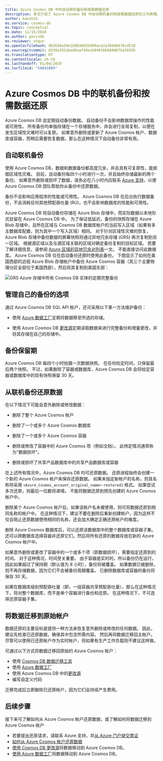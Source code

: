 ```yaml
---
title: Azure Cosmos DB 中的自动联机备份和按需数据还原
description: 本文介绍了 Azure Cosmos DB 中自动联机备份和按需数据还原的工作原理。
author: kanshiG
ms.service: cosmos-db
ms.topic: conceptual
ms.date: 11/15/2018
ms.author: govindk
ms.reviewer: sngun
ms.openlocfilehash: 8b5b56e39e1b9830d5b998ace2a384d6878cd510
ms.sourcegitcommit: 8330a262abaddaafd4acb04016b68486fba5835b
ms.translationtype: HT
ms.contentlocale: zh-CN
ms.lasthandoff: 01/04/2019
ms.locfileid: "54041809"
---
```

# <a name="online-backup-and-on-demand-data-restore-in-azure-cosmos-db"></a>Azure Cosmos DB 中的联机备份和按需数据还原

Azure Cosmos DB 会定期自动备份数据。 自动备份不会影响数据库操作的性能或可用性。 所有备份均单独存储在一个存储服务中，并会进行全局复制，以便在发生区域性灾难时可以复原。 如果意外删除或更新了 Azure Cosmos 帐户、数据库或容器，而稍后需要恢复数据，那么在这种情况下自动备份非常有用。

## <a name="automatic-and-online-backups"></a>自动联机备份

使用 Azure Cosmos DB，数据和数据备份都高度冗余，并且具有可复原性，能抵御区域性灾难。 目前，自动备份每四个小时进行一次，并且始终存储最新的两个备份。 如果意外删除或损坏了数据，请务必在八小时内应联系 [Azure 支持](https://azure.microsoft.com/support/options/)，以便 Azure Cosmos DB 团队帮助你从备份中还原数据。

备份不会影响应用程序的性能或可用性。 Azure Cosmos DB 在后台执行数据备份，不会消耗任何其他预配吞吐量 (RU)，也不会影响数据库的性能和可用性。

Azure Cosmos DB 将自动备份存储在 Azure Blob 存储中，而实际数据以本地形式驻留在 Azure Cosmos DB 中。 为了保证低延迟，备份的快照存储在 Azure Blob 存储中，且所在区域与 Cosmos DB 数据库帐户的当前写入区域（如果有多主数据库配置，则为其中一个写入区域）相同。 对于针对区域性灾难的恢复，Azure Blob 存储中备份数据的屏幕快照将通过异地冗余存储 (GRS) 再次复制到另一区域。 根据源区域以及与源区域关联的区域对确定备份复制的目标区域。 若要了解详细信息，请参阅 [Azure 区域的异地冗余对列表](../best-practices-availability-paired-regions.md)一文。 不能直接访问此数据库。 Azure Cosmos DB 仅在启动备份还原时使用此备份。
下图显示了如何在美国西部的远程 Azure Blob 存储帐户中备份 Azure Cosmos 容器（其三个主要物理分区全部位于美国西部），然后将其复制到美国东部：

![GRS Azure 存储中所有 Cosmos DB 实体的定期完整备份](./media/online-backup-and-restore/automatic-backup.png)

## <a name="options-to-manage-your-own-backups"></a>管理自己的备份的选项

通过 Azure Cosmos DB SQL API 帐户，还可采用以下某一方法维护备份：

* 使用 [Azure 数据工厂](../data-factory/connector-azure-cosmos-db.md)定期将数据移至所选的存储。

* 使用 Azure Cosmos DB [更改源](change-feed.md)定期读取数据来进行完整备份和增量更改，并将其存储在自己的存储中。

## <a name="backup-retention-period"></a>备份保留期

Azure Cosmos DB 每四个小时拍摄一次数据快照。 在任何给定时间，只保留最后两个快照。 不过，如果删除了容器或数据库，Azure Cosmos DB 会将给定容器或数据库中的现有快照保留 30 天。

## <a name="restoring-data-from-online-backups"></a>从联机备份还原数据

在以下情况下可能会意外删除或修改数据：  

* 删除了整个 Azure Cosmos 帐户

* 删除了一个或多个 Azure Cosmos 数据库

* 删除了一个或多个 Azure Cosmos 容器

* 删除或修改了容器中的 Azure Cosmos 项（例如文档）。 此特定情况通常称为"数据损坏"。

* 删除或损坏了共享产品数据库中的共享产品数据库或容器

在上述所有情况中，Azure Cosmos DB 均可还原数据。 还原进程始终会创建一个新的 Azure Cosmos 帐户来保存还原数据。 如果未指定新帐户的名称，则其名称将采用 `<Azure_Cosmos_account_original_name>-restored1` 格式。 如果尝试多次还原，则最后一位数将递增。 不能将数据还原到预先创建的 Azure Cosmos 帐户中。

删除某个 Azure Cosmos 帐户后，如果该帐户名未被使用，则可将数据还原到相同名称的帐户中。 在这种情况下，建议不要在删除后重新创建帐户，因为这样不仅会阻止还原数据使用相同的名称，还会加大确定正确还原帐户的难度。 

删除 Azure Cosmos 数据库后，可以还原该数据库中的整个数据库或容器子集。 还可以跨数据库选择容器并还原它们，然后将所有还原的数据存放在新的 Azure Cosmos 帐户中。

如果意外删除或更改了容器中的一个或多个项（即数据损坏），需要指定还原到的时间。 对于这种情况，时间至关重要。 由于容器是实时的，所以备份仍在运行，因此如果超过了保持期（默认值为 8 小时），备份将被覆盖。 如果数据已被删除，则不再存储数据，因为它们不会被备份周期覆盖。 已删除数据库或容器的备份将保存 30 天。

如果在数据库级别预配吞吐量（即，一组容器共享预配吞吐量），那么在这种情况下，将对整个数据库，而不是单个容器进行备份和还原。 在这种情况下，不可选择还原容器子集。

## <a name="migrating-data-to-the-original-account"></a>将数据迁移到原始帐户

数据还原的主要目标是提供一种方法来恢复意外删除或修改的任何数据。 因此，建议先检查已还原数据，确保其中包含所需内容。 然后再将数据迁移回主帐户。 尽管可以使用已还原帐户作为实时帐户，但如果有生产工作负载则不建议这样做。  

可通过以下方式将数据迁移回原始的 Azure Cosmos 帐户：

* 使用 [Cosmos DB 数据迁移工具](import-data.md)
* 使用 [Azure 数据工厂]( ../data-factory/connector-azure-cosmos-db.md)
* 使用 Azure Cosmos DB 中的[更改源](change-feed.md) 
* 编写自定义代码

迁移完成后立即删除已还原帐户，因为它们会持续产生费用。

## <a name="next-steps"></a>后续步骤

接下来可了解如何从 Azure Cosmos 帐户还原数据，或了解如何将数据迁移到 Azure Cosmos 帐户

* 若要提出还原请求，请联系 Azure 支持，并[从 Azure 门户提交票证](https://portal.azure.com/?#blade/Microsoft_Azure_Support/HelpAndSupportBlade)
* [如何从 Azure Cosmos 帐户还原数据](how-to-backup-and-restore.md)
* [使用 Cosmos DB 更改源](change-feed.md)将数据移动到 Azure Cosmos DB。
* [使用 Azure 数据工厂](../data-factory/connector-azure-cosmos-db.md)将数据移动到 Azure Cosmos DB。

